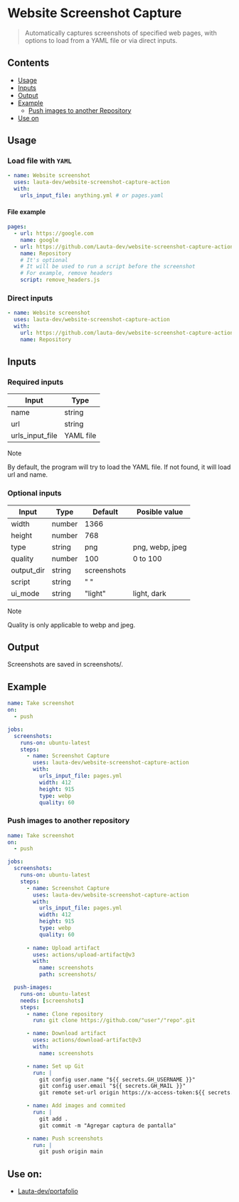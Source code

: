 # Website Screenshot Capture
> Automatically captures screenshots of specified web pages, with options to load from a YAML file or via direct inputs.

## Contents
- [Usage](#usage)
- [Inputs](#inputs)
- [Output](#output)
- [Example](#example)
    - [Push images to another Repository](#push-images-to-another-repository)
- [Use on](#use-on)

## Usage

### Load file with `YAML`
```yaml
- name: Website screenshot
  uses: lauta-dev/website-screenshot-capture-action
  with:
    urls_input_file: anything.yml # or pages.yaml
```

#### File example
```yaml
pages:
  - url: https://google.com
    name: google
  - url: https://github.com/Lauta-dev/website-screenshot-capture-action/
    name: Repository
    # It's optional
    # It will be used to run a script before the screenshot
    # For example, remove headers
    script: remove_headers.js
```

### Direct inputs
```yaml
- name: Website screenshot
  uses: lauta-dev/website-screenshot-capture-action
  with:
    url: https://github.com/lauta-dev/website-screenshot-capture-action
    name: Repository
```

## Inputs

### Required inputs
| Input             | Type      |
|-------------------|-----------|
| name              | string    |
| url               | string    |
| urls_input_file   | YAML file |

> [!NOTE]
> By default, the program will try to load the YAML file. If not found, it will load url and name. 

### Optional inputs

| Input             | Type      | Default           | Posible value     |
|-------------------|-----------|-------------------|-------------------|
| width             | number    | 1366              |                   |
| height            | number    | 768               |                   |
| type              | string    | png               | png, webp, jpeg   |
| quality           | number    | 100               | 0 to 100          |
| output_dir        | string    | screenshots       |                   |
| script            | string    | " "               |                   |
| ui_mode           | string    | "light"           | light, dark       |

> [!NOTE]
> Quality is only applicable to webp and jpeg.

## Output
Screenshots are saved in screenshots/.

## Example
```yaml
name: Take screenshot
on:
  - push

jobs:
  screenshots:
    runs-on: ubuntu-latest
    steps:
      - name: Screenshot Capture
        uses: lauta-dev/website-screenshot-capture-action
        with:
          urls_input_file: pages.yml
          width: 412
          height: 915
          type: webp
          quality: 60
```

### Push images to another repository
```yaml
name: Take screenshot
on:
  - push

jobs:
  screenshots:
    runs-on: ubuntu-latest
    steps:
      - name: Screenshot Capture
        uses: lauta-dev/website-screenshot-capture-action
        with:
          urls_input_file: pages.yml
          width: 412
          height: 915
          type: webp
          quality: 60
      
      - name: Upload artifact
        uses: actions/upload-artifact@v3
        with:
          name: screenshots
          path: screenshots/

  push-images:
    runs-on: ubuntu-latest
    needs: [screenshots]
    steps:
      - name: Clone repository
        run: git clone https://github.com/"user"/"repo".git

      - name: Download artifact
        uses: actions/download-artifact@v3
        with:
          name: screenshots

      - name: Set up Git
        run: |
          git config user.name "${{ secrets.GH_USERNAME }}"
          git config user.email "${{ secrets.GH_MAIL }}"
          git remote set-url origin https://x-access-token:${{ secrets.ACCESS_TOKEN }}@github.com/"user"/"repo".git

      - name: Add images and commited
        run: |
          git add .
          git commit -m "Agregar captura de pantalla"

      - name: Push screenshots
        run: |
          git push origin main
```

## Use on:
- [Lauta-dev/portafolio](https://github.com/lauta-dev/portafolio)
